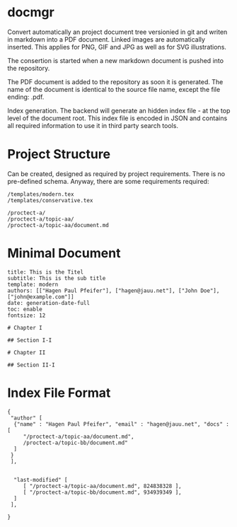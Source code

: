 # docmgr

Convert automatically an project document tree versionied in git and writen in markdown
into a PDF document. Linked images are automatically inserted. This applies for PNG, GIF
and JPG as well as for SVG illustrations.

The consertion is started when a new markdown document is pushed into the repository.

The PDF document is added to the repository as soon it is generated. The name of the
document is identical to the source file name, except the file ending: .pdf.

Index generation. The backend will generate an hidden index file - at the top level of
the document root. This index file is encoded in JSON and contains all required information
to use it in third party search tools.



# Project Structure

Can be created, designed as required by project requirements. There is no pre-defined
schema. Anyway, there are some requirements required:

```
/templates/modern.tex
/templates/conservative.tex

/proctect-a/
/proctect-a/topic-aa/
/proctect-a/topic-aa/document.md
```

# Minimal Document

```
title: This is the Titel
subtitle: This is the sub title
template: modern
authors: [["Hagen Paul Pfeifer"], ["hagen@jauu.net"], ["John Doe"], ["john@example.com"]]
date: generation-date-full
toc: enable
fontsize: 12

# Chapter I

## Section I-I

# Chapter II

## Section II-I

```


# Index File Format

```
{
 "author" [
  {"name" : "Hagen Paul Pfeifer", "email" : "hagen@jauu.net", "docs" : [
     "/proctect-a/topic-aa/document.md",
     /proctect-a/topic-bb/document.md"
  ]
 }
 ],
 
 
  "last-modified" [
     [ "/proctect-a/topic-aa/document.md", 824838328 ],
     [ "/proctect-a/topic-bb/document.md", 934939349 ],
  ]
 ],
 
}
```

